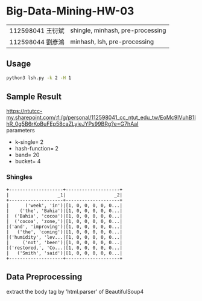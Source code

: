 # Big-Data-Mining-HW-03

|||
|---|---|
|112598041 王衍斌|shingle, minhash, pre-processing|
|112598044 劉彥鴻|minhash, lsh, pre-processing|

## Usage
```bash
python3 lsh.py -k 2 -H 1
```
## Sample Result
https://ntutcc-my.sharepoint.com/:f:/g/personal/112598041_cc_ntut_edu_tw/EoMc9IVuhB1IhR_0g5B6rKoBuFEp58caZLyieJYPs99BRg?e=G7hAaI
\
parameters
- k-single= 2
- hash-function= 2
- band= 20
- bucket= 4 
### Shingles 
```
+--------------------+--------------------+
|                  _1|                  _2|
+--------------------+--------------------+
|      ('week', 'in')|[1, 0, 0, 0, 0, 0...|
|    ('the', 'Bahia')|[1, 0, 0, 0, 0, 0...|
|  ('Bahia', 'cocoa')|[1, 0, 0, 0, 0, 0...|
|  ('cocoa', 'zone,')|[1, 0, 0, 0, 0, 0...|
|('and', 'improving')|[1, 0, 0, 0, 0, 0...|
|   ('the', 'coming')|[1, 0, 0, 0, 0, 0...|
|('humidity', 'lev...|[1, 0, 0, 0, 0, 0...|
|     ('not', 'been')|[1, 0, 0, 0, 0, 0...|
|('restored,', 'Co...|[1, 0, 0, 0, 0, 0...|
|   ('Smith', 'said')|[1, 0, 0, 0, 0, 0...|
+--------------------+--------------------+
```

## Data Preprocessing
extract the body tag by 'html.parser' of BeautifulSoup4
